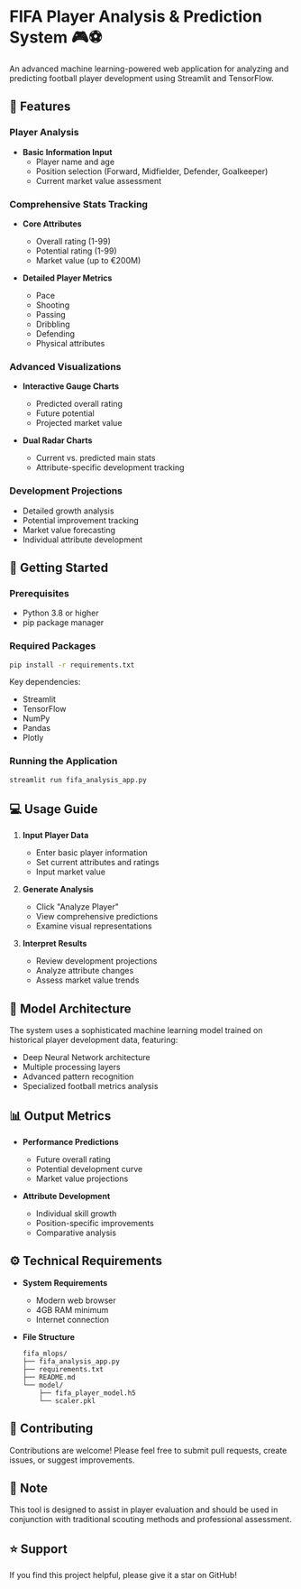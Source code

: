 # FIFA Player Analysis & Prediction System 🎮⚽

An advanced machine learning-powered web application for analyzing and predicting football player development using Streamlit and TensorFlow.

## 🌟 Features

### Player Analysis
- **Basic Information Input**
  - Player name and age
  - Position selection (Forward, Midfielder, Defender, Goalkeeper)
  - Current market value assessment

### Comprehensive Stats Tracking
- **Core Attributes**
  - Overall rating (1-99)
  - Potential rating (1-99)
  - Market value (up to €200M)

- **Detailed Player Metrics**
  - Pace
  - Shooting
  - Passing
  - Dribbling
  - Defending
  - Physical attributes

### Advanced Visualizations
- **Interactive Gauge Charts**
  - Predicted overall rating
  - Future potential
  - Projected market value

- **Dual Radar Charts**
  - Current vs. predicted main stats
  - Attribute-specific development tracking

### Development Projections
- Detailed growth analysis
- Potential improvement tracking
- Market value forecasting
- Individual attribute development

## 🚀 Getting Started

### Prerequisites
- Python 3.8 or higher
- pip package manager

### Required Packages
```bash
pip install -r requirements.txt
```

Key dependencies:
- Streamlit
- TensorFlow
- NumPy
- Pandas
- Plotly

### Running the Application
```bash
streamlit run fifa_analysis_app.py
```

## 💻 Usage Guide

1. **Input Player Data**
   - Enter basic player information
   - Set current attributes and ratings
   - Input market value

2. **Generate Analysis**
   - Click "Analyze Player"
   - View comprehensive predictions
   - Examine visual representations

3. **Interpret Results**
   - Review development projections
   - Analyze attribute changes
   - Assess market value trends

## 🎯 Model Architecture

The system uses a sophisticated machine learning model trained on historical player development data, featuring:
- Deep Neural Network architecture
- Multiple processing layers
- Advanced pattern recognition
- Specialized football metrics analysis

## 📊 Output Metrics

- **Performance Predictions**
  - Future overall rating
  - Potential development curve
  - Market value projections

- **Attribute Development**
  - Individual skill growth
  - Position-specific improvements
  - Comparative analysis

## ⚙️ Technical Requirements

- **System Requirements**
  - Modern web browser
  - 4GB RAM minimum
  - Internet connection

- **File Structure**
  ```
  fifa_mlops/
  ├── fifa_analysis_app.py
  ├── requirements.txt
  ├── README.md
  └── model/
      ├── fifa_player_model.h5
      └── scaler.pkl
  ```

## 🤝 Contributing

Contributions are welcome! Please feel free to submit pull requests, create issues, or suggest improvements.

## 📝 Note

This tool is designed to assist in player evaluation and should be used in conjunction with traditional scouting methods and professional assessment.

## ⭐ Support

If you find this project helpful, please give it a star on GitHub!